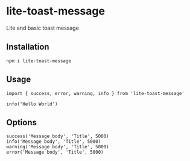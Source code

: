 # lite-toast-message

Lite and basic toast message

## Installation

`npm i lite-toast-message`

## Usage

```
import { success, error, warning, info } from 'lite-toast-message'

info('Hello World')
```

## Options

```
success('Message body', 'Title', 5000)
info('Message body', 'Title', 5000)
warning('Message body', 'Title', 5000)
error('Message body', 'Title', 5000)
```
